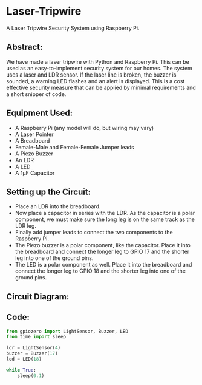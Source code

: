 # Laser-Tripwire
A Laser Tripwire Security System using Raspberry Pi.

## Abstract:
We have made a laser tripwire with Python and Raspberry Pi. This can be used as an easy-to-implement security system for our homes. The system uses a laser and LDR sensor. If the laser line is broken, the buzzer is sounded, a warning LED flashes and an alert is displayed. This is a cost effective security measure that can be applied by minimal requirements and a short snipper of code.

## Equipment Used:
* A Raspberry Pi (any model will do, but wiring may vary)
* A Laser Pointer
* A Breadboard
* Female-Male and Female-Female Jumper leads
* A Piezo Buzzer
* An LDR
* A LED
* A 1μF Capacitor

## Setting up the Circuit:
* Place an LDR into the breadboard.
* Now place a capacitor in series with the LDR. As the capacitor is a polar component, we must make sure the long leg is on the same track as the LDR leg.
* Finally add jumper leads to connect the two components to the Raspberry Pi.
* The Piezo buzzer is a polar component, like the capacitor. Place it into the breadboard and connect the longer leg to GPIO 17 and the shorter leg into one of the ground pins.
* The LED is a polar component as well. Place it into the breadboard and connect the longer leg to GPIO 18 and the shorter leg into one of the ground pins.

## Circuit Diagram:

## Code:
```python
from gpiozero import LightSensor, Buzzer, LED
from time import sleep

ldr = LightSensor(4)
buzzer = Buzzer(17)
led = LED(18)

while True:
    sleep(0.1)
```
